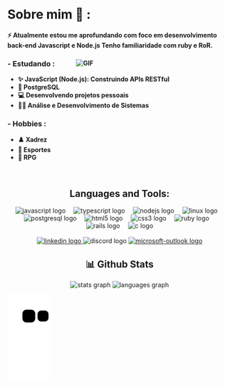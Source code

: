 # Sobre mim 💬 :

<h4 align:center>⚡ Atualmente estou me aprofundando com foco em desenvolvimento back-end Javascript e Node.js Tenho familiaridade com ruby e RoR. 
<h4/>

 <div align="left">

 <img hight="180" width="350" alt="GIF" align="right" src="https://i.giphy.com/media/v1.Y2lkPTc5MGI3NjExNzhoMTJxZTR5NmFqaHhvZXh2b3dmdDlmbTZ1N3Qzdmw2aDdzb3l1biZlcD12MV9pbnRlcm5hbF9naWZfYnlfaWQmY3Q9cw/Ihrvec6q42Y0CdkSFn/giphy.gif">

### - Estudando :
- ✨	JavaScript (Node.js): Construindo APIs RESTful 
- 🐘 PostgreSQL
- 💻 Desenvolvendo projetos pessoais
- 👨‍💻 Análise e Desenvolvimento de Sistemas

### - Hobbies : 
- ♟️ Xadrez
- 💪 Esportes
- 🎲 RPG
  
 </div>

</br>

<h2 align="center">Languages and Tools:</h2> 
<div align="center">
  <img src="https://img.shields.io/badge/JavaScript-F7DF1E?logo=javascript&logoColor=black&style=for-the-badge" height="30" alt="javascript logo"  />
  <img width="10" />
  <img src="https://img.shields.io/badge/TypeScript-3178C6?logo=typescript&logoColor=white&style=for-the-badge" height="30" alt="typescript logo"  />
  <img width="10" />
  <img src="https://img.shields.io/badge/Node.js-339933?logo=nodedotjs&logoColor=white&style=for-the-badge" height="30" alt="nodejs logo"  />
  <img width="10" />
  <img src="https://img.shields.io/badge/Linux-FCC624?logo=linux&logoColor=black&style=for-the-badge" height="30" alt="linux logo"  />
  <img width="10" />
  <img src="https://img.shields.io/badge/PostgreSQL-4169E1?logo=postgresql&logoColor=white&style=for-the-badge" height="30" alt="postgresql logo"  />
  <img width="10" />
  <img src="https://img.shields.io/badge/HTML5-E34F26?logo=html5&logoColor=white&style=for-the-badge" height="30" alt="html5 logo"  />
  <img width="10" />
  <img src="https://img.shields.io/badge/CSS3-1572B6?logo=css3&logoColor=white&style=for-the-badge" height="30" alt="css3 logo"  /> 
  <img width="10" />
  <img src="https://img.shields.io/badge/Ruby-CC342D?logo=ruby&logoColor=white&style=for-the-badge" height="30" alt="ruby logo"  />
  <img width="10" />
  <img src="https://img.shields.io/badge/Ruby on Rails-CC0000?logo=rubyonrails&logoColor=white&style=for-the-badge" height="30" alt="rails logo"  />
  <img width="10" />
  <img src="https://img.shields.io/badge/C-A8B9CC?logo=c&logoColor=black&style=for-the-badge" height="30" alt="c logo"  />
</div>
<br>
<div align="center">
  <a href="https://www.linkedin.com/in/matheus-oliveira-6a2607248/" target="_blank">
    <img src="https://img.shields.io/static/v1?message=LinkedIn&logo=linkedin&label=&color=0077B5&logoColor=white&labelColor=&style=for-the-badge" height="30" alt="linkedin logo"  />
  </a>
  <img src="https://img.shields.io/static/v1?message=Discord&logo=discord&label=&color=7289DA&logoColor=white&labelColor=&style=for-the-badge" height="30" alt="discord logo"  />
  <a href="matheusxeduardox@outlook.com" target="_blank">
    <img src="https://img.shields.io/static/v1?message=Outlook&logo=microsoft-outlook&label=&color=0078D4&logoColor=white&labelColor=&style=for-the-badge" height="30" alt="microsoft-outlook logo"  />
  </a>
</div>

###
<h2 align="center">  📊 Github Stats </h2>
<div align="center">
  <img src="https://github-readme-stats.vercel.app/api?username=MatheusxEduardo&hide_title=false&hide_rank=true&show_icons=true&include_all_commits=true&count_private=true&disable_animations=false&theme=noctis_minimus&locale=en&hide_border=true" height="150" alt="stats graph"  />
  <img src="https://github-readme-stats.vercel.app/api/top-langs?username=MatheusxEduardo&locale=en&hide_title=false&layout=compact&card_width=320&langs_count=5&theme=noctis_minimus&hide_border=true" height="150" alt="languages graph"  />
</div>

![snake gif](https://github.com/MatheusxEduardo/MatheusxEduardo/blob/output/github-contribution-grid-snake.svg)






